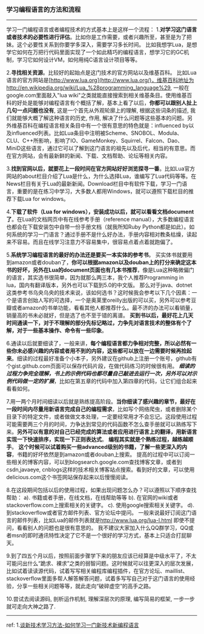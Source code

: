 ### 学习编程语言的方法和流程

***
学习一门编程语言或者编程技术的方式基本上是这样一个流程：
1.**对学习这门语言或者技术的必要性进行评估**。比如你是工作需要，或者兴趣所至，甚至是为了把妹。这个必要性关系到你要学多深入，需要学习多长时间。
比如我想学Lua，是想学它如何在万把行代码里面实现了一个如此精巧的编程语言，想学习它的GC机制，学习它如何设计VM，如何用纯C语言设计项目等等。



2.**寻找相关资源**。比较好的起始点是这门技术的官方网站以及维基百科。
比如Lua语言的官方网站是[http://www.lua.org](http://www.lua.org/)，维基百科地址为http://en.wikipedia.org/wiki/Lua_%28programming_language%29, 一般在google.com里面敲入"lua wiki"之类就能直接搜索到相关维基条目。使用维基百科的好处是能够对编程语言有个概括了解，基本上看了以后，**你都可以跟别人扯上几句一点问题也没有**, 这是一个首先从外观轮廓上的理解, 根据这些词条的描述, 我们就能够大概了解这种语言的历史, 作用, 解决了什么问题等这些基本的问题。另外维基百科在编程语言相关条目中有一个很有意思的特色就是：influenced by以及influenced列表。比如Lua条目中注明被Scheme、SNOBOL、Modula、CLU、C++所影响，影响了IO、GameMonkey、Squirrel、Falcon、Dao、MiniD这些语言，通过它可以了解到这门语言的祖先以及后代，相当的有意思。而在官方网站，会有最新鲜的新闻、下载、文档帮助、论坛等相关内容。



3.**找到官网以后，就要花上一段时间在官方网站好好浏览探寻一番**。比如Lua官方网站的about栏目介绍了Lua是什么，为什么选择Lua，谁编写了Lua代码等等。在News栏目有关于Lua的最新新闻。Download栏目中有软件下载，学习一门语言，重要的是在练习中学习，大多数人都用Windows，就可以遵照下载栏目的推荐下载Lua for windows。



4.**下载了软件（Lua for windows），安装成功以后，就可以看看文档document了**。在Lua的文档网页中有在线参考手册（reference manual），大多数编程语言也都会在下载安装包中自带一份手册文档（就我所知Ruby Python都是如此）。如何系统的学习一门语言？通过手册不是什么好办法，手册内容相对教条枯燥，读起来不容易。而且在线学习注意力不容易集中，很容易点着点着就跑偏了。



5.**系统学习编程语言的最好的办法还是要买一本实体的参考书**。
买实体书就要用到amazon或者douban了，**你可以根据amazon以及douban上的打分来确定这本书的好坏，另外在Lua的document页面也有几本书推荐**，像是Lua这种略微偏门的语言，其实选书很简单，因为就那么两三本，我个人推荐Programming in lua，国内有翻译版本，另外也可以下载到5.0的中文版。
那么对于java、dotnet这类参考书乌央乌央的技术来说，该如何选书？这时候我会参考以下几个因素：一个是语言创始人写的可选择，一个是奥莱里oreilly出版的可以买，另外可以参考豆瓣或者amazon的书单功能，看看其他人都推荐什么。最不济的办法可以看销量，销量高的书未必就好，但是选了也不至于错的离谱。
**买到书以后，最好花上几天时间通读一下，对于不理解的部分先标记略过，力争先对语言技术的整体有个了解，对于一些基本操作、命令有一些印象**。



6.通读以后就要细读了，一般来讲，**每个编程语言都力争相对完整，所以必然有一些你未必感兴趣的内容或者用不到的内容，这些都可以放在一边需要时候再捡起来**。细读的过程最好准备个小本子，另外建议在github上注册一个账号，github有个gist.github.com页面可以保存代码片段，在做代码练习的时候很有用。
***细读的过程力争完全理解，书上的示例代码也都尽量自己敲进去运行一次，另外可以对示例代码做一定的扩展***，比如在第五章的代码中加入第四章的代码，让它们组合起来看看如何。



7.用一两个月时间细读以后就是熟练提高阶段。**当你细读了感兴趣的章节，最好在一段时间内尽量用新语言完成自己的编程需求**，比如写个网络爬虫，或者删除某个目录下的特定文件，或者做做文本处理，一定要经常用才不会忘记。这段使用过程可能需要两三个月的时间，力争达到常见的代码函数不怎么查手册就可以熟练写下来。**另外可以有意的对自己已经完成的算法或者应用进行语言上的翻译，用新语言实现一下快速排序，实现一下正则表达式**。
**编程其实就是个熟练过程，越练越顺手**。
**这个时候可以试着购买一些advanced级别的书籍，了解一些更深入的内容**，书籍的好坏依然是到amazon或者douban上搜索。
提高的过程中可以订阅一些相关的博客内容，可以到blogsearch.google.com查找博客文章，或者到csdn,javaeye, cnblogs这样的技术相关博客站点搜索。看到好的文章，可以使用delicious.com这个书签网站保存起来以后慢慢阅读。



8.在这段期间包括以后的使用过程，如果出现问题怎么办？可以遵照以下顺序查找帮助：
a). 书籍或者手册，在线文档，在线帮助等等
b). 在官网的wiki或者stackoverflow.com上搜索相关的关键字。
c). 使用google搜索相关关键字。
d). 到stackoverflow或者官方邮件列表、官方论坛中提问。
一般来说最好订阅这门语言的邮件列表，比如Lua的邮件列表就是<http://www.lua.org/lua-l.html> 即使不提问，看看别人的问题也是很有意思的。
我不建议大家加入什么QQ群学习，QQ或者msn的即时通讯特性决定了它不是一个很好的学习方式，基本上只适合打屁聊天。



9.到了四五个月以后，按照前面步骤学下来的朋友应该已经算是中级水平了，不太可能问出什么“跪求、裸求”之类的弱智问题。这时候就可以往更深入的层次发展，比如试着读读源代码，试着写写相关编程库编程插件，在官方论坛、maillist、stackoverflow里面多帮人解答解答问题，试着多写写自己对于这门语言的使用经验，分享一些相关问题等等，就此走向“破碎虚空”的高手之路。



10.尝试去阅读源码, 剖析运作机制, 理解深层次的原理, 编写简易的框架, 一步一步就可走向大神之路了.

---
ref:
1.[谈新技术学习方法-如何学习一门新技术新编程语言](https://blog.csdn.net/hmsiwtv/article/details/7555927)